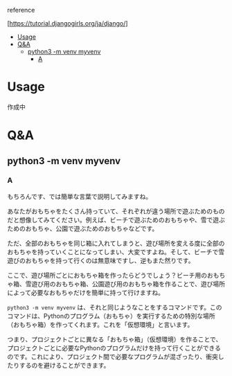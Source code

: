 reference

[https://tutorial.djangogirls.org/ja/django/]

- [Usage](#usage)
- [Q\&A](#qa)
  - [python3 -m venv myvenv](#python3--m-venv-myvenv)
    - [A](#a)

# Usage

作成中

# Q&A

## python3 -m venv myvenv

### A

もちろんです、では簡単な言葉で説明してみますね。

あなたがおもちゃをたくさん持っていて、それぞれが違う場所で遊ぶためのものだと想像してみてください。例えば、ビーチで遊ぶためのおもちゃや、雪で遊ぶためのおもちゃ、公園で遊ぶためのおもちゃなどです。

ただ、全部のおもちゃを同じ箱に入れてしまうと、遊び場所を変える度に全部のおもちゃを持っていくことになってしまい、大変ですよね。そして、ビーチで雪遊びのおもちゃを持って行くのは無意味ですし、逆もまた然りです。

ここで、遊び場所ごとにおもちゃ箱を作ったらどうでしょう？ビーチ用のおもちゃ箱、雪遊び用のおもちゃ箱、公園遊び用のおもちゃ箱を作ることで、遊び場所によって必要なおもちゃだけを簡単に持って行けますね。

`python3 -m venv myvenv` は、それと同じようなことをするコマンドです。このコマンドは、Pythonのプログラム（おもちゃ）を実行するための特別な場所（おもちゃ箱）を作ってくれます。これを「仮想環境」と言います。

つまり、プロジェクトごとに異なる「おもちゃ箱」（仮想環境）を作ることで、プロジェクトごとに必要なPythonのプログラムだけを持って行くことができるのです。これにより、プロジェクト間で必要なプログラムが混ざったり、衝突したりするのを避けることができます。